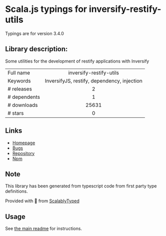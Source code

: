 
# Scala.js typings for inversify-restify-utils

Typings are for version 3.4.0

## Library description:
Some utilities for the development of restify applications with Inversify

|                    |                 |
| ------------------ | :-------------: |
| Full name          | inversify-restify-utils |
| Keywords           | InversifyJS, restify, dependency, injection |
| # releases         | 2 |
| # dependents       | 1 |
| # downloads        | 25631 |
| # stars            | 0 |

## Links
- [Homepage](https://github.com/inversify/inversify-restify-utils#readme)
- [Bugs](https://github.com/inversify/inversify-restify-utils/issues)
- [Repository](https://github.com/inversify/inversify-restify-utils)
- [Npm](https://www.npmjs.com/package/inversify-restify-utils)
    


## Note
This library has been generated from typescript code from first party type definitions.

Provided with :purple_heart: from [ScalablyTyped](https://github.com/oyvindberg/ScalablyTyped)

## Usage
See [the main readme](../../readme.md) for instructions.


